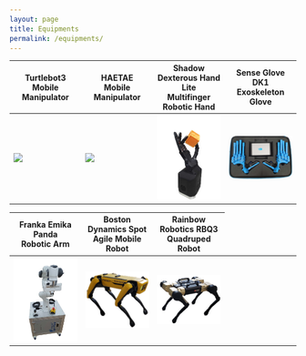 ```yaml
---
layout: page
title: Equipments
permalink: /equipments/
---
```



<table>
<colgroup>
<col width="25%" />
<col width="25%" />
<col width="25%" />
<col width="25%" />
<thead>
<tr>
<th class="caption" style="text-align:center">Turtlebot3 <br> Mobile Manipulator</th>
<th class="caption" style="text-align:center"> HAETAE <br> Mobile Manipulator</th>
<th class="caption" style="text-align:center"> Shadow Dexterous Hand Lite <br> Multifinger Robotic Hand</th>
<th class="caption" style="text-align:center">Sense Glove DK1 <br> Exoskeleton Glove</th>
</tr>
</thead>

<tbody>
<tr>
<td>
    <a href="/assets/equipment/turtlebot.png" data-lightbox="Turtlebot3+OpenManipulator" >
      <img style="width: 300px" src="/assets/equipment/turtlebot.png">
    </a>
</td>
<td>
    <a href="/assets/equipment/haetae.png" data-lightbox="Summit XL Steel + UR5e mobile manipulator" >
      <img style="width: 300px" src="/assets/equipment/haetae.png">
    </a>
</td>
<td style="text-align:center">
    <a href="/assets/equipment/shadow.png" data-lightbox="Shadow Lite Hand" >
      <img style="width: 300px" src="/assets/equipment/shadow.png">
    </a><br>
</td>
 <td>
    <a href="/assets/equipment/glove.png" data-lightbox="Sense glove dk1" >
      <img style="width: 300px" src="/assets/equipment/glove.png">
    </a>
</td>

</tr>
</tbody>


<table>   
<col width="25%" />
<col width="25%" />
<col width="25%" />
<col width="25%" />

<thead>
<tr>
<th class="caption" style="text-align:center"> Franka Emika Panda <br> Robotic Arm</th>
<th class="caption" style="text-align:center"> Boston Dynamics Spot <br> Agile Mobile Robot</th>
<th class="caption" style="text-align:center"> Rainbow Robotics RBQ3 <br> Quadruped  Robot</th>

</tr>
</thead>

<tbody>
<tr>
<td>
    <a href="/assets/equipment/pandaf.jpg" data-lightbox="Franka Emika - Panda" >
      <img style="width: 300px" src="/assets/equipment/pandaf.jpg">
    </a>
</td>
<td>
    <a href="/assets/equipment/boston.jpg" data-lightbox="Boston Dynamics Spot" >
      <img style="width: 300px" src="/assets/equipment/spot.png">
    </a>
</td>
<td style="text-align:center">
    <a href="/assets/equipment/rbq3.jpg" data-lightbox="RBQ-3 " >
      <img style="width: 300px" src="/assets/equipment/rbq.png">
    </a><br>
</td>


</tr>
</tbody>




